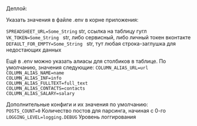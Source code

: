 Деплой:

Указать значения в файле .env в корне приложения:

`SPREADSHEET_URL=Some_String` str, ссылка на таблицу гугл <br>
`VK_TOKEN=Some_String ` str, либо сервисный, либо личный токен вконтакте<br>
`DEFAULT_FOR_EMPTY=Some_String `  str, тут любая строка-заглушка для недостающих данных<br>

Ещё в .env можно указать алиасы для столбиков в таблице. По умолчанию, значения следующие:
`COLUMN_ALIAS_URL=url` <br>
`COLUMN_ALIAS_NAME=name` <br>
`COLUMN_ALIAS_INF=info` <br>
`COLUMN_ALIAS_FULLTEXT=full_text `<br>
`COLUMN_ALIAS_CONTACTS=contacts `<br>
`COLUMN_ALIAS_SALARY=salary` <br>

Дополнительные конфиги и их значения по умолчанию: <br>
```POSTS_COUNT=0``` Количество постов для парсинга, начиная с 0-го <br>
```LOGGING_LEVEL=logging.DEBUG``` Уровень логгирования <br>